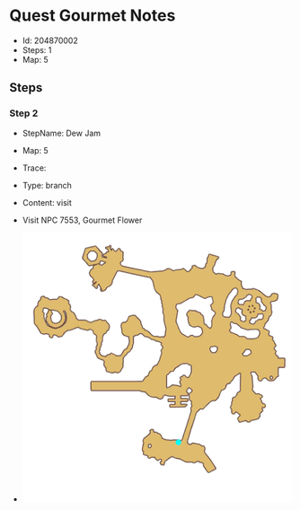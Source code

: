 # Quest Gourmet Notes

- Id: 204870002
- Steps: 1
- Map: 5

## Steps

### Step 2
- StepName:  Dew Jam
- Map:  5
- Trace:  
- Type:  branch
- Content:  visit
- Visit NPC 7553, Gourmet Flower

- ![images/204870002_2.png](images/204870002_2.png)


